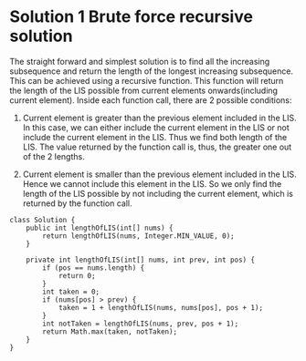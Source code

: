 # Solution 1 Brute force recursive solution

The straight forward and simplest solution is to find all the increasing subsequence and return the length of the longest increasing subsequence. This can be achieved using a recursive function. This function will return the length of the LIS possible from current elements onwards(including current element). Inside each function call, there are 2 possible conditions:

1. Current element is greater than the previous element included in the LIS. In this case, we can either include the current element in the LIS or not include the current element in the LIS. Thus we find both length of the LIS. The value returned by the function call is, thus, the greater one out of the 2 lengths. 

2. Current element is smaller than the previous element included in the LIS. Hence we cannot include this element in the LIS. So we only find the length of the LIS possible by not including the current element, which is returned by the function call. 

```
class Solution {
    public int lengthOfLIS(int[] nums) {
        return lengthOfLIS(nums, Integer.MIN_VALUE, 0);
    }
    
    private int lengthOfLIS(int[] nums, int prev, int pos) {
        if (pos == nums.length) {
            return 0;
        }
        int taken = 0;
        if (nums[pos] > prev) {
            taken = 1 + lengthOfLIS(nums, nums[pos], pos + 1);
        }
        int notTaken = lengthOfLIS(nums, prev, pos + 1);
        return Math.max(taken, notTaken);
    }
}
```
